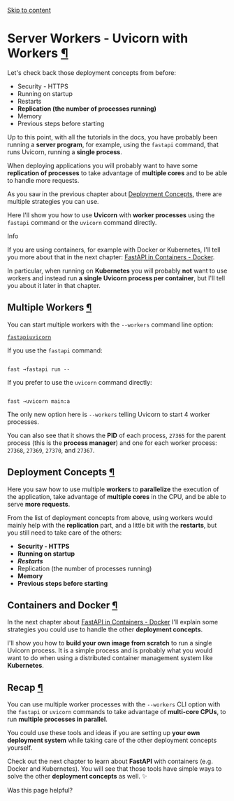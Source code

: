 [Skip to content](https://fastapi.tiangolo.com/deployment/server-workers/#server-workers-uvicorn-with-workers)

# Server Workers - Uvicorn with Workers [¶](https://fastapi.tiangolo.com/deployment/server-workers/\#server-workers-uvicorn-with-workers "Permanent link")

Let's check back those deployment concepts from before:

- Security - HTTPS
- Running on startup
- Restarts
- **Replication (the number of processes running)**
- Memory
- Previous steps before starting

Up to this point, with all the tutorials in the docs, you have probably been running a **server program**, for example, using the `fastapi` command, that runs Uvicorn, running a **single process**.

When deploying applications you will probably want to have some **replication of processes** to take advantage of **multiple cores** and to be able to handle more requests.

As you saw in the previous chapter about [Deployment Concepts](https://fastapi.tiangolo.com/deployment/concepts/), there are multiple strategies you can use.

Here I'll show you how to use **Uvicorn** with **worker processes** using the `fastapi` command or the `uvicorn` command directly.

Info

If you are using containers, for example with Docker or Kubernetes, I'll tell you more about that in the next chapter: [FastAPI in Containers - Docker](https://fastapi.tiangolo.com/deployment/docker/).

In particular, when running on **Kubernetes** you will probably **not** want to use workers and instead run **a single Uvicorn process per container**, but I'll tell you about it later in that chapter.

## Multiple Workers [¶](https://fastapi.tiangolo.com/deployment/server-workers/\#multiple-workers "Permanent link")

You can start multiple workers with the `--workers` command line option:

[`fastapi`](https://fastapi.tiangolo.com/deployment/server-workers/#__tabbed_1_1)[`uvicorn`](https://fastapi.tiangolo.com/deployment/server-workers/#__tabbed_1_2)

If you use the `fastapi` command:

```

fast →fastapi run --
```

If you prefer to use the `uvicorn` command directly:

```

fast →uvicorn main:a
```

The only new option here is `--workers` telling Uvicorn to start 4 worker processes.

You can also see that it shows the **PID** of each process, `27365` for the parent process (this is the **process manager**) and one for each worker process: `27368`, `27369`, `27370`, and `27367`.

## Deployment Concepts [¶](https://fastapi.tiangolo.com/deployment/server-workers/\#deployment-concepts "Permanent link")

Here you saw how to use multiple **workers** to **parallelize** the execution of the application, take advantage of **multiple cores** in the CPU, and be able to serve **more requests**.

From the list of deployment concepts from above, using workers would mainly help with the **replication** part, and a little bit with the **restarts**, but you still need to take care of the others:

- **Security - HTTPS**
- **Running on startup**
- **_Restarts_**
- Replication (the number of processes running)
- **Memory**
- **Previous steps before starting**

## Containers and Docker [¶](https://fastapi.tiangolo.com/deployment/server-workers/\#containers-and-docker "Permanent link")

In the next chapter about [FastAPI in Containers - Docker](https://fastapi.tiangolo.com/deployment/docker/) I'll explain some strategies you could use to handle the other **deployment concepts**.

I'll show you how to **build your own image from scratch** to run a single Uvicorn process. It is a simple process and is probably what you would want to do when using a distributed container management system like **Kubernetes**.

## Recap [¶](https://fastapi.tiangolo.com/deployment/server-workers/\#recap "Permanent link")

You can use multiple worker processes with the `--workers` CLI option with the `fastapi` or `uvicorn` commands to take advantage of **multi-core CPUs**, to run **multiple processes in parallel**.

You could use these tools and ideas if you are setting up **your own deployment system** while taking care of the other deployment concepts yourself.

Check out the next chapter to learn about **FastAPI** with containers (e.g. Docker and Kubernetes). You will see that those tools have simple ways to solve the other **deployment concepts** as well. ✨

Was this page helpful?